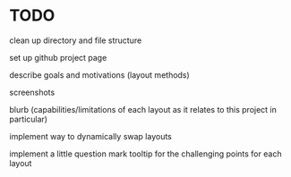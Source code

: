 # TODO

clean up directory and file structure

set up github project page

describe goals and motivations (layout methods)

screenshots

blurb (capabilities/limitations of each layout as it relates to this project in particular)

implement way to dynamically swap layouts

implement a little question mark tooltip for the challenging points for each layout
